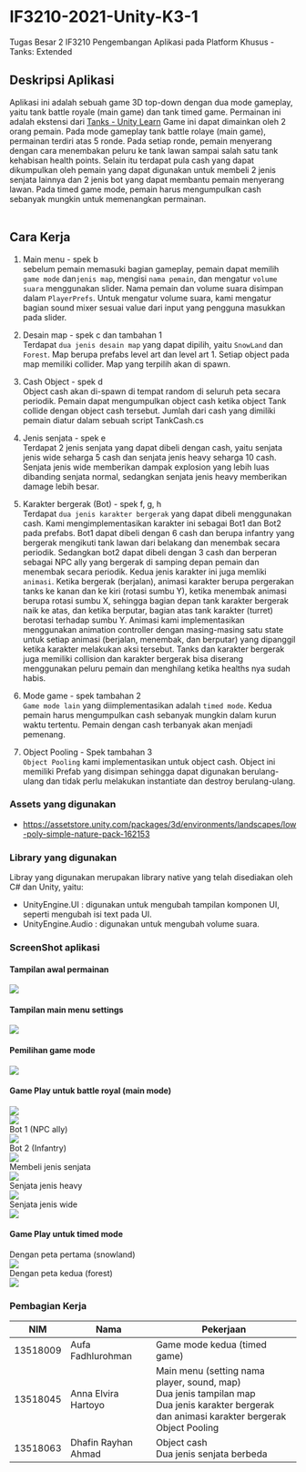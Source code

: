 # IF3210-2021-Unity-K3-1
Tugas Besar 2 IF3210 Pengembangan Aplikasi pada Platform Khusus - Tanks: Extended

## Deskripsi Aplikasi
Aplikasi ini adalah sebuah game 3D top-down dengan dua mode gameplay, yaitu tank battle royale (main game) dan tank timed game. Permainan ini adalah ekstensi dari <a href ='https://learn.unity.com/project/tanks-tutorial'>Tanks - Unity Learn</a> Game ini dapat dimainkan oleh 2 orang pemain. Pada mode gameplay tank battle rolaye (main game), permainan terdiri atas 5 ronde. Pada setiap ronde, pemain menyerang dengan cara menembakan peluru ke tank lawan sampai salah satu tank kehabisan health points. Selain itu terdapat pula cash yang dapat dikumpulkan oleh pemain yang dapat digunakan untuk membeli 2 jenis senjata lainnya dan 2 jenis bot yang dapat membantu pemain menyerang lawan. Pada timed game mode, pemain harus mengumpulkan cash sebanyak mungkin untuk memenangkan permainan.<br/><br/>

## Cara Kerja
1. Main menu - spek b <br/>
sebelum pemain memasuki bagian gameplay, pemain dapat memilih `game mode` dan`jenis map`, mengisi `nama pemain`, dan mengatur `volume suara` menggunakan slider. Nama pemain dan volume suara disimpan dalam `PlayerPrefs`. Untuk mengatur volume suara, kami mengatur bagian sound mixer sesuai value dari input yang pengguna masukkan pada slider.

2. Desain map - spek c dan tambahan 1 <br/>
Terdapat `dua jenis desain map` yang dapat dipilih, yaitu `SnowLand` dan `Forest`. Map berupa prefabs level art dan level art 1. Setiap object pada map memiliki collider. Map yang terpilih akan di spawn.

3. Cash Object - spek d <br/>
Object cash akan di-spawn di tempat random di seluruh peta secara periodik. Pemain dapat mengumpulkan object cash ketika object Tank collide dengan object cash tersebut. Jumlah dari cash yang dimiliki pemain diatur dalam sebuah script TankCash.cs

4. Jenis senjata - spek e <br/>
Terdapat 2 jenis senjata yang dapat dibeli dengan cash, yaitu senjata jenis wide seharga 5 cash dan senjata jenis heavy seharga 10 cash. Senjata jenis wide memberikan dampak explosion yang lebih luas dibanding senjata normal, sedangkan senjata jenis heavy memberikan damage lebih besar.

5. Karakter bergerak (Bot) - spek f, g, h <br/>
Terdapat `dua jenis karakter bergerak` yang dapat dibeli menggunakan cash. Kami mengimplementasikan karakter ini sebagai Bot1 dan Bot2 pada prefabs. Bot1 dapat dibeli dengan 6 cash dan berupa infantry yang bergerak mengikuti tank lawan dari belakang dan menembak secara periodik. Sedangkan bot2 dapat dibeli dengan 3 cash dan berperan sebagai NPC ally yang bergerak di samping depan pemain dan menembak secara periodik. Kedua jenis karakter ini juga memliki `animasi`. Ketika bergerak (berjalan), animasi karakter berupa pergerakan tanks ke kanan dan ke kiri (rotasi sumbu Y), ketika menembak animasi berupa rotasi sumbu X, sehingga bagian depan tank karakter bergerak naik ke atas, dan ketika berputar, bagian atas tank karakter (turret) berotasi terhadap sumbu Y. Animasi kami implementasikan menggunakan animation controller dengan masing-masing satu state untuk setiap animasi (berjalan, menembak, dan berputar) yang dipanggil ketika karakter melakukan aksi tersebut. Tanks dan karakter bergerak juga memiliki collision dan karakter bergerak bisa diserang menggunakan peluru pemain dan menghilang ketika healths nya sudah habis.

6. Mode game - spek tambahan 2 <br/>
`Game mode lain` yang diimplementasikan adalah `timed mode`. Kedua pemain harus mengumpulkan cash sebanyak mungkin dalam kurun waktu tertentu. Pemain dengan cash terbanyak akan menjadi pemenang.

7. Object Pooling - Spek tambahan 3 <br/>
`Object Pooling` kami implementasikan untuk object cash. Object ini memiliki Prefab yang disimpan sehingga dapat digunakan berulang-ulang dan tidak perlu melakukan instantiate dan destroy berulang-ulang.

### Assets yang digunakan
* https://assetstore.unity.com/packages/3d/environments/landscapes/low-poly-simple-nature-pack-162153

### Library yang digunakan
Libray yang digunakan merupakan library native yang telah disediakan oleh C# dan Unity, yaitu:
* UnityEngine.UI : digunakan untuk mengubah tampilan komponen UI, seperti mengubah isi text pada UI.
* UnityEngine.Audio : digunakan untuk mengubah volume suara.

### ScreenShot aplikasi
#### Tampilan awal permainan<br/>
![](Screenshot/01-TampilanAwal.PNG)

#### Tampilan main menu settings<br/>
![](Screenshot/02-MainMenuSettings.PNG)

#### Pemilihan game mode<br/>
![](Screenshot/03-MainMenuGameMode.PNG)

#### Game Play untuk battle royal (main mode)<br/>
![](Screenshot/04-MainMode1.PNG)<br/>
![](Screenshot/05-MainMode2.PNG)<br/>
Bot 1 (NPC ally)<br/>
![](Screenshot/06-MainMode3.PNG)<br/>
Bot 2 (Infantry)<br/>
![](Screenshot/07-MainMode4.png)<br/>
Membeli jenis senjata<br/>
![](Screenshot/08-Mainmode5.PNG)<br/>
Senjata jenis heavy<br/>
![](Screenshot/09-MainMode6.png)<br/>
Senjata jenis wide<br/>
![](Screenshot/10-MainMode7.png)<br/>

#### Game Play untuk timed mode<br/>
Dengan peta pertama (snowland) <br/>
![](Screenshot/11-Timedmode1.PNG)<br/>
Dengan peta kedua (forest)<br/>
![](Screenshot/12-Timedmode2.PNG)<br/>


### Pembagian Kerja
NIM | Nama | Pekerjaan |
--- | --- | --- |
13518009 | Aufa Fadhlurohman | Game mode kedua (timed game) |
13518045 | Anna Elvira Hartoyo | Main menu (setting nama player, sound, map) <br/> Dua jenis tampilan map <br/> Dua jenis karakter bergerak dan animasi karakter bergerak <br/> Object Pooling |
13518063 | Dhafin Rayhan Ahmad | Object cash <br/> Dua jenis senjata berbeda |
